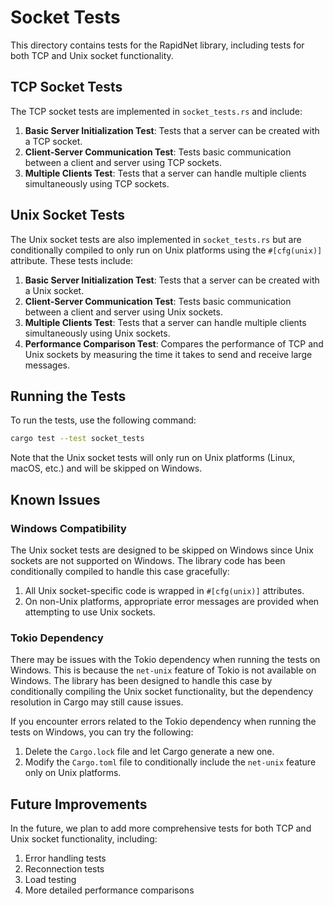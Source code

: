 # Socket Tests

This directory contains tests for the RapidNet library, including tests for both TCP and Unix socket functionality.

## TCP Socket Tests

The TCP socket tests are implemented in `socket_tests.rs` and include:

1. **Basic Server Initialization Test**: Tests that a server can be created with a TCP socket.
2. **Client-Server Communication Test**: Tests basic communication between a client and server using TCP sockets.
3. **Multiple Clients Test**: Tests that a server can handle multiple clients simultaneously using TCP sockets.

## Unix Socket Tests

The Unix socket tests are also implemented in `socket_tests.rs` but are conditionally compiled to only run on Unix platforms using the `#[cfg(unix)]` attribute. These tests include:

1. **Basic Server Initialization Test**: Tests that a server can be created with a Unix socket.
2. **Client-Server Communication Test**: Tests basic communication between a client and server using Unix sockets.
3. **Multiple Clients Test**: Tests that a server can handle multiple clients simultaneously using Unix sockets.
4. **Performance Comparison Test**: Compares the performance of TCP and Unix sockets by measuring the time it takes to send and receive large messages.

## Running the Tests

To run the tests, use the following command:

```bash
cargo test --test socket_tests
```

Note that the Unix socket tests will only run on Unix platforms (Linux, macOS, etc.) and will be skipped on Windows.

## Known Issues

### Windows Compatibility

The Unix socket tests are designed to be skipped on Windows since Unix sockets are not supported on Windows. The library code has been conditionally compiled to handle this case gracefully:

1. All Unix socket-specific code is wrapped in `#[cfg(unix)]` attributes.
2. On non-Unix platforms, appropriate error messages are provided when attempting to use Unix sockets.

### Tokio Dependency

There may be issues with the Tokio dependency when running the tests on Windows. This is because the `net-unix` feature of Tokio is not available on Windows. The library has been designed to handle this case by conditionally compiling the Unix socket functionality, but the dependency resolution in Cargo may still cause issues.

If you encounter errors related to the Tokio dependency when running the tests on Windows, you can try the following:

1. Delete the `Cargo.lock` file and let Cargo generate a new one.
2. Modify the `Cargo.toml` file to conditionally include the `net-unix` feature only on Unix platforms.

## Future Improvements

In the future, we plan to add more comprehensive tests for both TCP and Unix socket functionality, including:

1. Error handling tests
2. Reconnection tests
3. Load testing
4. More detailed performance comparisons